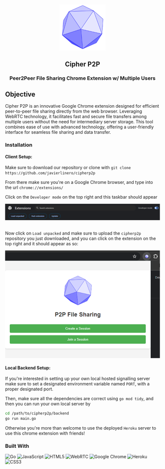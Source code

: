 <a name="readme-top"></a>
<br />

<br />
<div align="center">
  <a href="https://github.com/javierlinero/cipherp2p/">
    <img src="images/logo.png" alt="Logo" width="150" height="150">
  </a>
  <h2 align="center">Cipher P2P</h3>
  <h3 align="center">Peer2Peer File Sharing Chrome Extension w/ Multiple Users</h3>
</div>

## Objective
Cipher P2P is an innovative Google Chrome extension designed for efficient peer-to-peer file sharing directly from the web browser. Leveraging WebRTC technology, it facilitates fast and secure file transfers among multiple users without the need for intermediary server storage. This tool combines ease of use with advanced technology, offering a user-friendly interface for seamless file sharing and data transfer.

### Installation
#### Client Setup:
Make sure to download our repository or clone with `git clone https://github.com/javierlinero/cipherp2p`

From there make sure you're on a Google Chrome browser, and type into the url `chrome://extensions/`

Click on the `Developer mode` on the top right and this taskbar should appear

<div align="center">
  <img src="images/extension.png" style=align>
</div>
<br>

Now click on `Load unpacked` and make sure to upload the `cipherp2p` repository you just downloaded, and you can click on the extension on the top right and it should appear as so:
<br>
<div align="center">
  <img src="images/loaded_extension.png" style=align>
</div>

#### Local Backend Setup:

If you're interested in setting up your own local hosted signalling server make sure to set a designated environment variable named `PORT`, with a proper designated port. 

Then, make sure all the dependencies are correct using `go mod tidy`, and then you can run your own local server by 

```sh
cd /path/to/cipherp2p/backend
go run main.go
```

Otherwise you're more than welcome to use the deployed `Heroku` server to use this chrome extension with friends!


### Built With
![Go](https://img.shields.io/badge/go-%2300ADD8.svg?style=for-the-badge&logo=go&logoColor=white)
![JavaScript](https://img.shields.io/badge/javascript-%23323330.svg?style=for-the-badge&logo=javascript&logoColor=%23F7DF1E)
![HTML5](https://img.shields.io/badge/html5-%23E34F26.svg?style=for-the-badge&logo=html5&logoColor=white)
![WebRTC](https://img.shields.io/badge/WebRTC-333333.svg?style=for-the-badge&logo=WebRTC&logoColor=white)
![Google Chrome](https://img.shields.io/badge/Google%20Chrome-4285F4?style=for-the-badge&logo=GoogleChrome&logoColor=white)
![Heroku](https://img.shields.io/badge/heroku-%23430098.svg?style=for-the-badge&logo=heroku&logoColor=white)
![CSS3](https://img.shields.io/badge/css3-%231572B6.svg?style=for-the-badge&logo=css3&logoColor=white)

